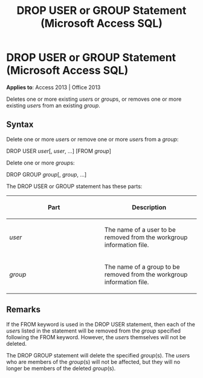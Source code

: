 ﻿---
title: DROP USER or GROUP Statement (Microsoft Access SQL)
TOCTitle: DROP USER or GROUP Statement (Microsoft Access SQL)
ms:assetid: 46bc5916-556b-17df-2f4c-8fd7bbd21ef7
ms:mtpsurl: https://msdn.microsoft.com/library/Ff193192(v=office.15)
ms:contentKeyID: 48544575
ms.date: 09/18/2015
mtps_version: v=office.15
---

# DROP USER or GROUP Statement (Microsoft Access SQL)


**Applies to**: Access 2013 | Office 2013

Deletes one or more existing *user*s or *group*s, or removes one or more existing *user*s from an existing *group*.

## Syntax

Delete one or more *user*s or remove one or more *user*s from a *group*:

DROP USER *user*\[, *user*, …\] \[FROM *group*\]

Delete one or more *group*s:

DROP GROUP *group*\[, *group*, …\]

The DROP USER or GROUP statement has these parts:

<table>
<colgroup>
<col style="width: 50%" />
<col style="width: 50%" />
</colgroup>
<thead>
<tr class="header">
<th><p>Part</p></th>
<th><p>Description</p></th>
</tr>
</thead>
<tbody>
<tr class="odd">
<td><p><em>user</em></p></td>
<td><p>The name of a user to be removed from the workgroup information file.</p></td>
</tr>
<tr class="even">
<td><p><em>group</em></p></td>
<td><p>The name of a group to be removed from the workgroup information file.</p></td>
</tr>
</tbody>
</table>


## Remarks

If the FROM keyword is used in the DROP USER statement, then each of the *user*s listed in the statement will be removed from the *group* specified following the FROM keyword. However, the *user*s themselves will not be deleted.

The DROP GROUP statement will delete the specified *group*(s). The *user*s who are members of the *group*(s) will not be affected, but they will no longer be members of the deleted *group*(s).

